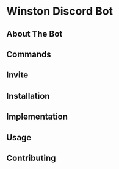 # Winston Discord Bot

## About The Bot

## Commands

## Invite

## Installation

## Implementation

## Usage

## Contributing
